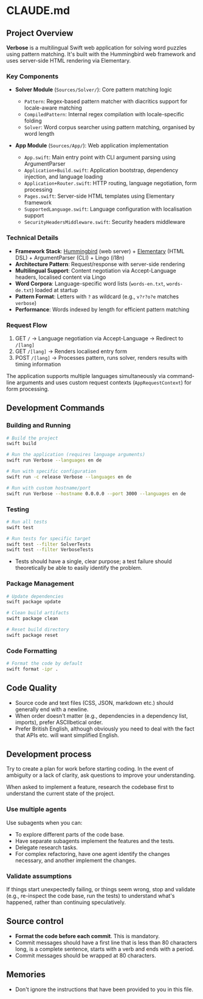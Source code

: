 # CLAUDE.md

## Project Overview

**Verbose** is a multilingual Swift web application for solving word puzzles using pattern matching. It's built with the Hummingbird web framework and uses server-side HTML rendering via Elementary.

### Key Components

- **Solver Module** (`Sources/Solver/`): Core pattern matching logic
  - `Pattern`: Regex-based pattern matcher with diacritics support for locale-aware matching
  - `CompiledPattern`: Internal regex compilation with locale-specific folding
  - `Solver`: Word corpus searcher using pattern matching, organised by word length

- **App Module** (`Sources/App/`): Web application implementation
  - `App.swift`: Main entry point with CLI argument parsing using ArgumentParser
  - `Application+Build.swift`: Application bootstrap, dependency injection, and language loading
  - `Application+Router.swift`: HTTP routing, language negotiation, form processing
  - `Pages.swift`: Server-side HTML templates using Elementary framework
  - `SupportedLanguage.swift`: Language configuration with localisation support
  - `SecurityHeadersMiddleware.swift`: Security headers middleware

### Technical Details

- **Framework Stack**: [Hummingbird](https://hummingbird.codes) (web server) + [Elementary](https://github.com/sliemeobn/elementary) (HTML DSL) + ArgumentParser (CLI) + Lingo (i18n)
- **Architecture Pattern**: Request/response with server-side rendering
- **Multilingual Support**: Content negotiation via Accept-Language headers, localised content via Lingo
- **Word Corpora**: Language-specific word lists (`words-en.txt`, `words-de.txt`) loaded at startup
- **Pattern Format**: Letters with `?` as wildcard (e.g., `v?r?o?e` matches `verbose`)
- **Performance**: Words indexed by length for efficient pattern matching

### Request Flow
1. GET `/` → Language negotiation via Accept-Language → Redirect to `/[lang]`
2. GET `/[lang]` → Renders localised entry form
3. POST `/[lang]` → Processes pattern, runs solver, renders results with timing information

The application supports multiple languages simultaneously via command-line arguments and uses custom request contexts (`AppRequestContext`) for form processing.

## Development Commands

### Building and Running
```bash
# Build the project
swift build

# Run the application (requires language arguments)
swift run Verbose --languages en de

# Run with specific configuration
swift run -c release Verbose --languages en de

# Run with custom hostname/port
swift run Verbose --hostname 0.0.0.0 --port 3000 --languages en de
```

### Testing
```bash
# Run all tests
swift test

# Run tests for specific target
swift test --filter SolverTests
swift test --filter VerboseTests
```

- Tests should have a single, clear purpose; a test failure should
  theoretically be able to easily identify the problem.

### Package Management
```bash
# Update dependencies
swift package update

# Clean build artifacts
swift package clean

# Reset build directory
swift package reset
```

### Code Formatting
```bash
# Format the code by default
swift format -ipr .
```

## Code Quality

- Source code and text files (CSS, JSON, markdown etc.) should generally end with a newline.
- When order doesn't matter (e.g., dependencies in a dependency list, imports), prefer ASCIIbetical order.
- Prefer British English, although obviously you need to deal with the fact that APIs etc. will want simplified English.

## Development process

Try to create a plan for work before starting coding. In the event of ambiguity or a lack of clarity, ask questions to improve your understanding.

When asked to implement a feature, research the codebase first to understand the current state of the project.

### Use multiple agents

Use subagents when you can:
- To explore different parts of the code base.
- Have separate subagents implement the features and the tests.
- Delegate research tasks.
- For complex refactoring, have one agent identify the changes necessary, and another implement the changes.

### Validate assumptions

If things start unexpectedly failing, or things seem wrong, stop and validate (e.g., re-inspect the code base, run the tests) to understand what's happened, rather than continuing speculatively.

## Source control

- **Format the code before each commit**. This is mandatory.
- Commit messages should have a first line that is less than 80 characters long, is a complete sentence, starts with a verb and ends with a period.
- Commit messages should be wrapped at 80 characters.

## Memories

- Don't ignore the instructions that have been provided to you in this file.
